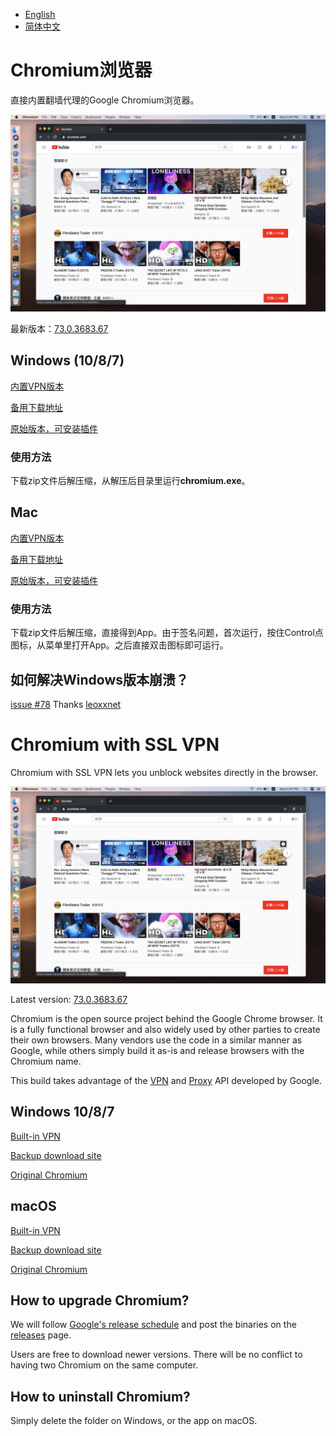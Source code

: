 * [English](#chromium-with-ssl-vpn)
* [简体中文](#chromium浏览器)

# Chromium浏览器

直接内置翻墙代理的Google Chromium浏览器。

![](screenshot.png)

最新版本：[73.0.3683.67](https://github.com/jjqqkk/chromium/releases/tag/73.0.3683.67)

## Windows (10/8/7)

[内置VPN版本](https://github.com/jjqqkk/chromium/releases/download/73.0.3683.67/Chromium-windows-73.0.3683.67.zip)

[备用下载地址](http://167.99.163.129/Chromium-windows-73.0.3683.67.zip)

[原始版本，可安装插件](https://github.com/jjqqkk/chromium/releases/download/73.0.3683.67/Chromium-windows-novpn.zip)

### 使用方法

下载zip文件后解压缩，从解压后目录里运行**chromium.exe**。

## Mac

[内置VPN版本](https://github.com/jjqqkk/chromium/releases/download/73.0.3683.67/Chromium-mac-73.0.3683.67.zip)

[备用下载地址](http://167.99.163.129/Chromium-mac-73.0.3683.67.zip)

[原始版本，可安装插件](https://github.com/jjqqkk/chromium/releases/download/73.0.3683.67/Chromium-mac-novpn.zip)

### 使用方法

下载zip文件后解压缩，直接得到App。由于签名问题，首次运行，按住Control点图标，从菜单里打开App。之后直接双击图标即可运行。


## 如何解决Windows版本崩溃？
[issue #78](https://github.com/jjqqkk/chromium/issues/78) Thanks [leoxxnet](https://github.com/leoxxnet)





# Chromium with SSL VPN

Chromium with SSL VPN lets you unblock websites directly in the browser.

![](screenshot.png)

Latest version: [73.0.3683.67](https://github.com/jjqqkk/chromium/releases/tag/73.0.3683.67)

Chromium is the open source project behind the Google Chrome browser. It is a fully functional browser and also widely used by other parties to create their own browsers. Many vendors use the code in a similar manner as Google, while others simply build it as-is and release browsers with the Chromium name.

This build takes advantage of the [VPN](https://developer.chrome.com/extensions/vpnProvider) and [Proxy](https://developer.chrome.com/extensions/proxy) API developed by Google. 

## Windows 10/8/7

[Built-in VPN](https://github.com/jjqqkk/chromium/releases/download/73.0.3683.67/Chromium-windows-73.0.3683.67.zip)

[Backup download site](http://167.99.163.129/Chromium-windows-73.0.3683.67.zip)

[Original Chromium](https://github.com/jjqqkk/chromium/releases/download/73.0.3683.67/Chromium-windows-novpn.zip)

## macOS

[Built-in VPN](https://github.com/jjqqkk/chromium/releases/download/73.0.3683.67/Chromium-mac-73.0.3683.67.zip)

[Backup download site](http://167.99.163.129/Chromium-mac-73.0.3683.67.zip)

[Original Chromium](https://github.com/jjqqkk/chromium/releases/download/73.0.3683.67/Chromium-mac-novpn.zip)


## How to upgrade Chromium?

We will follow [Google's release schedule](https://chromiumdash.appspot.com/schedule) and post the binaries on the [releases](https://github.com/jjqqkk/chromium/releases) page.

Users are free to download newer versions. There will be no conflict to having two Chromium on the same computer.

## How to uninstall Chromium?

Simply delete the folder on Windows, or the app on macOS.
